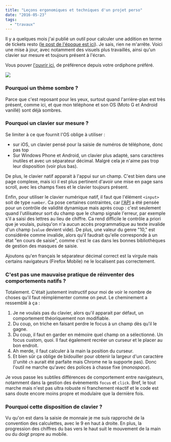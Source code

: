 ```yaml
---
title: "Leçons ergonomiques et techniques d'un projet perso"
date: "2016-05-23"
tags:
  - "travaux"
---
```


Il y a quelques mois j'ai publié un outil pour calculer une addition en terme de tickets resto ([le post de l'époque est ici](https://toutcequibouge.net/2016/01/un-bidule-optimise-pour-la-main-mais-code-avec-les-pieds/)). Je sais, rien ne m'arrête. Voici une mise à jour, avec notamment des visuels plus travaillés, ainsi qu'un clavier sur mesure et toujours présent à l'écran.

Vous pouver [l'ouvrir ici](https://misc.toutcequibouge.net/TR/), de préférence depuis votre ordiphone préféré.

![](/assets/images/Capture-d’écran-2019-09-30-à-00.34.16.png)

<iframe class="TR" style="border: none;border-radius:5px;display:none; margin:auto; background-color:black;" src="https://misc.toutcequibouge.net/TR/" width="400" height="600"></iframe>

### Pourquoi un thème sombre ?

Parce que c'est reposant pour les yeux, surtout quand l'arrière-plan est très présent, comme ici, et que mon téléphone et son OS (Moto G et Android vanillé) sont déjà sombres.

### Pourquoi un clavier sur mesure ?

Se limiter à ce que fournit l'OS oblige à utiliser :

- sur iOS, un clavier pensé pour la saisie de numéros de téléphone, donc pas top
- Sur Windows Phone et Android, un clavier plus adapté, sans caractères inutiles et avec un séparateur décimal. Malgré cela je n'aime pas trop leur disposition (voir plus bas).

De plus, le clavier natif apparait à l'appui sur un champ. C'est bien dans une page complexe, mais ici il est plus pertinent d'avoir une mise en page sans scroll, avec les champs fixes et le clavier toujours présent.

Enfin, pour utiliser le clavier numérique natif, il faut que l'élément `<input>` soit de type `number`. Ca pose certaines contraintes, car [l'API](https://developer.mozilla.org/fr/docs/Web/API/HTMLInputElement) a été pensée pour un contrôle de validité dynamique mais après coup : c'est seulement quand l'utilisateur sort du champ que le champ signale l'erreur, par exemple s'il a saisi des lettres au lieu de chiffre. Ca rend difficile le contrôle a priori que je voulais, puisqu'on n'a aucun accès programmatique au texte invalide d'un champ (`value` devient vide). De plus, une valeur du genre "10," est considérée comme invalide, alors qu'il faudrait qu'elle corresponde à un état "en cours de saisie", comme c'est le cas dans les bonnes bibliothèques de gestion des masques de saisie.

Ajoutons qu'en français le séparateur décimal correct est la virgule mais certains navigateurs (Firefox Mobile) ne le localisent pas correctement.

### C'est pas une mauvaise pratique de réinventer des comportements natifs ?

Totalement. C'était justement instructif pour moi de voir le nombre de choses qu'il faut réimplémenter comme on peut. Le cheminement a ressemblé à ça :

1. Je ne voulais pas du clavier, alors qu'il apparait par défaut, un comportement théoriquement non modifiable.
2. Du coup, on triche en faisant perdre le focus à un champ dès qu'il le gagne.
3. Du coup, il faut en garder en mémoire quel champ on a sélectionné. Un focus custom, quoi. Il faut également recréer un curseur et le placer au bon endroit.
4. Ah merde, il faut calculer à la main la position du curseur.
5. Et bien sûr ça oblige de bidouiller pour obtenir la largeur d'un caractère (l'unité `ch` aurait été parfaite mais Chrome ne la supporte pas). Donc l'outil ne marche qu'avec des polices à chasse fixe (_monospace_).

Je vous passe les subtiles différences de comportement entre navigateurs, notamment dans la gestion des évènements `focus` et `click`. Bref, le tout marche mais n'est pas ultra robuste ni franchement réactif et le code est sans doute encore moins propre et modulaire que la dernière fois.

### Pourquoi cette disposition de clavier ?

Vu qu'on est dans la saisie de monnaie je me suis rapproché de la convention des calculettes, avec le 9 en haut à droite. En plus, la progression des chiffres du bas vers le haut suit le mouvement de la main ou du doigt propre au mobile.
